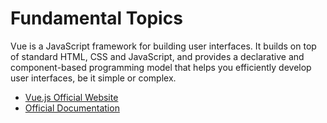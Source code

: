 # Fundamental Topics

Vue is a JavaScript framework for building user interfaces. It builds on top of standard HTML, CSS and JavaScript, and provides a declarative and component-based programming model that helps you efficiently develop user interfaces, be it simple or complex.

- [Vue.js Official Website](https://vuejs.org/)
- [Official Documentation](https://vuejs.org/guide/introduction.html)

